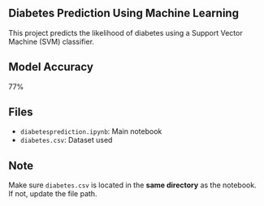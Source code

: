 ## Diabetes Prediction Using Machine Learning
This project predicts the likelihood of diabetes using a Support Vector Machine (SVM) classifier.

## Model Accuracy
77%

## Files
- `diabetesprediction.ipynb`: Main notebook
- `diabetes.csv`: Dataset used

## Note
Make sure `diabetes.csv` is located in the **same directory** as the notebook.  
If not, update the file path.
